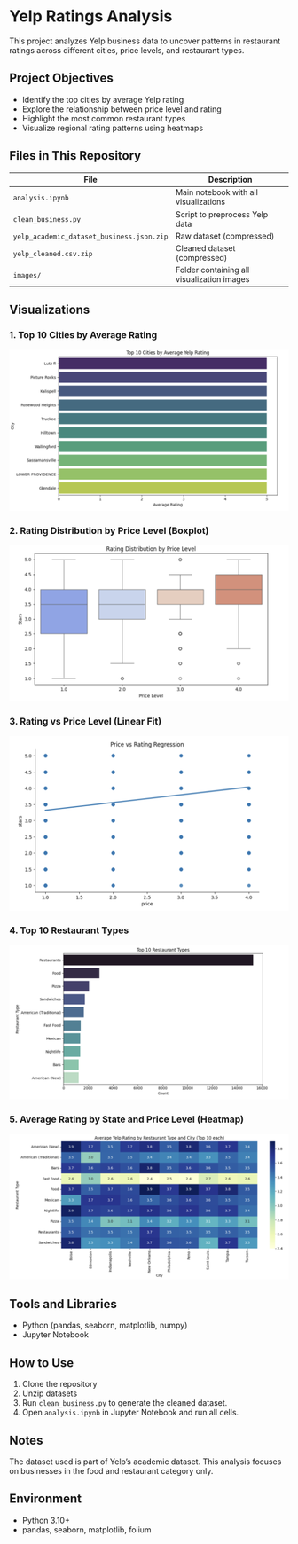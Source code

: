# Yelp Ratings Analysis

This project analyzes Yelp business data to uncover patterns in restaurant ratings across different cities, price levels, and restaurant types.

## Project Objectives
- Identify the top cities by average Yelp rating
- Explore the relationship between price level and rating
- Highlight the most common restaurant types
- Visualize regional rating patterns using heatmaps

## Files in This Repository

| File                                      | Description                              |
|-------------------------------------------|------------------------------------------|
| `analysis.ipynb`                          | Main notebook with all visualizations    |
| `clean_business.py`                       | Script to preprocess Yelp data           |
| `yelp_academic_dataset_business.json.zip` | Raw dataset (compressed)                 |
| `yelp_cleaned.csv.zip`                    | Cleaned dataset (compressed)             |
| `images/`                                 | Folder containing all visualization images|


## Visualizations

### 1. Top 10 Cities by Average Rating
![Top Cities by Rating](images/top_cities_by_rating.jpg)

### 2. Rating Distribution by Price Level (Boxplot)
![Price vs Rating Boxplot](images/price_vs_rating_boxplot.jpg)

### 3. Rating vs Price Level (Linear Fit)
![Price vs Rating Regression](images/price_vs_rating_regression.jpg)

### 4. Top 10 Restaurant Types
![Top Restaurant Types](images/top_restaurant_types.jpg)

### 5. Average Rating by State and Price Level (Heatmap)
![Heatmap State Price](images/heatmap_state_price.jpg)

## Tools and Libraries
- Python (pandas, seaborn, matplotlib, numpy)
- Jupyter Notebook

## How to Use
1. Clone the repository
2. Unzip datasets
3. Run `clean_business.py` to generate the cleaned dataset.
4. Open `analysis.ipynb` in Jupyter Notebook and run all cells.

## Notes
The dataset used is part of Yelp’s academic dataset. This analysis focuses on businesses in the food and restaurant category only.

## Environment
- Python 3.10+
- pandas, seaborn, matplotlib, folium

